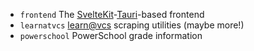 - `frontend` The [SvelteKit](https://kit.svelte.dev)-[Tauri](https://kit.svelte.dev)-based frontend
- `learnatvcs` [learn@vcs](https://learn.vcs.net) scraping utilities (maybe more!)
- `powerschool` PowerSchool grade information
